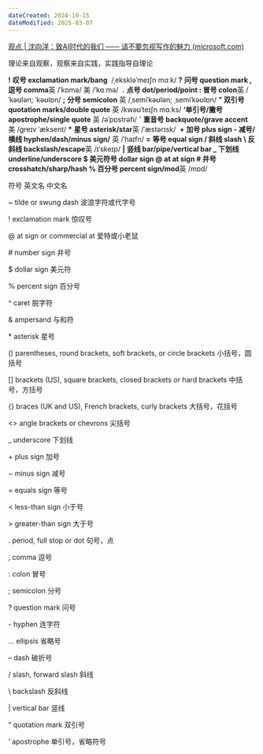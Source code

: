 ```yaml
---
dateCreated: 2024-10-15
dateModified: 2025-03-07
---
```

[观点 | 沈向洋：致AI时代的我们 —— 请不要忽视写作的魅力 (microsoft.com)](https://www.microsoft.com/zh-cn/ard/news/news_2018_07)

理论来自观察，观察来自实践，实践指导自理论

**!** **叹号 exclamation mark/bang**  /ˌekskləˈmeɪʃn mɑːk/
**?** **问号 question mark
, 逗号 comma**英 /ˈkɒmə/ 美 /ˈkɑːmə/ 
**.** **点号 dot/period/point
: 冒号 colon**英 /ˈkəʊlən; ˈkəʊlɒn/
**;** **分号 semicolon** 英 /ˌsemiˈkəʊlən; ˌsemiˈkəʊlɒn/
**” 双引号 quotation marks/double quote** 英 /kwəʊˈteɪʃn mɑːks/
**‘单引号/撇号 apostrophe/single quote** 英 /əˈpɒstrəfi/
**\`** **重音号 backquote/grave accent**美 /ɡreɪv ˈæksent/
**\*** **星号 asterisk/star**英 /ˈæstərɪsk/ 
**+** **加号 plus sign
\- 减号/横线 hyphen/dash/minus sign/** 英 /ˈhaɪfn/
**=** **等号 equal sign
/ 斜线 slash
\ 反斜线 backslash/escape**英 /ɪˈskeɪp/
**|** **竖线 bar/pipe/vertical bar
_ 下划线 underline/underscore
$ 美元符号 dollar sign
@ at at sign
\# 井号 crosshatch/sharp/hash
% 百分号 percent sign/mod**英 /mɒd/ 

符号	英文名	中文名

~	tilde or swung dash	波浪字符或代字号

!	exclamation mark	惊叹号

@	at sign or commercial at	爱特或小老鼠

\#	number sign	井号

$	dollar sign	美元符

%	percent sign	百分号

^	caret	脱字符

&	ampersand	与和符

\*	asterisk	星号

()	parentheses, round brackets, soft brackets, or circle brackets 	小括号，圆括号

[]	brackets (US), square brackets, 	closed brackets or hard brackets	中括号，方括号

{}	braces (UK and US), French brackets, curly brackets	大括号，花括号

<> 	angle brackets or chevrons	尖括号

_	underscore	下划线

\+	plus sign	加号

−	minus sign	减号

=	equals sign	等号

< 	less-than sign	小于号

\> 	greater-than sign	大于号

.	period, full stop or dot	句号，点

,	comma	逗号

:	colon 	冒号

;	semicolon	分号

?	question mark	问号

\-	hyphen	连字符

…	ellipsis	省略号

–	dash	破折号

/	slash, forward slash	斜线

\	backslash	反斜线

|	vertical bar	竖线

“	quotation mark	双引号

‘	apostrophe	单引号，省略符号
